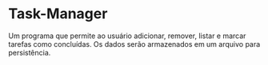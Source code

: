# Task-Manager
Um programa que permite ao usuário adicionar, remover, listar e marcar tarefas como concluídas. Os dados serão armazenados em um arquivo para persistência.
